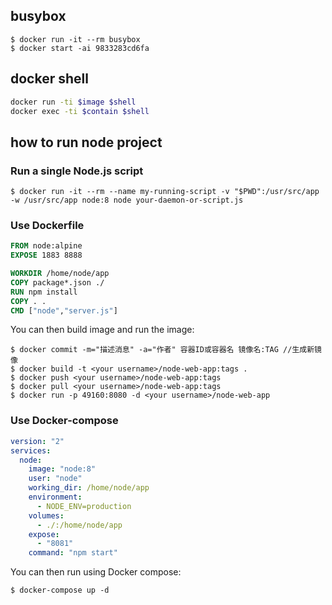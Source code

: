 ## busybox

`$ docker run -it --rm busybox`  
`$ docker start -ai 9833283cd6fa`

## docker shell

```sh
docker run -ti $image $shell
docker exec -ti $contain $shell
```

## how to run node project

### Run a single Node.js script

```shell
$ docker run -it --rm --name my-running-script -v "$PWD":/usr/src/app -w /usr/src/app node:8 node your-daemon-or-script.js
```

### Use Dockerfile

```Dockerfile
FROM node:alpine
EXPOSE 1883 8888

WORKDIR /home/node/app
COPY package*.json ./
RUN npm install
COPY . .
CMD ["node","server.js"]
```

You can then build image and run the image:

```shell
$ docker commit -m="描述消息" -a="作者" 容器ID或容器名 镜像名:TAG //生成新镜像
$ docker build -t <your username>/node-web-app:tags .
$ docker push <your username>/node-web-app:tags
$ docker pull <your username>/node-web-app:tags
$ docker run -p 49160:8080 -d <your username>/node-web-app
```

### Use Docker-compose

```yml
version: "2"
services:
  node:
    image: "node:8"
    user: "node"
    working_dir: /home/node/app
    environment:
      - NODE_ENV=production
    volumes:
      - ./:/home/node/app
    expose:
      - "8081"
    command: "npm start"
```

You can then run using Docker compose:

```shell
$ docker-compose up -d
```
